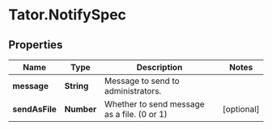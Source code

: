 # Tator.NotifySpec

## Properties

Name | Type | Description | Notes
------------ | ------------- | ------------- | -------------
**message** | **String** | Message to send to administrators. | 
**sendAsFile** | **Number** | Whether to send message as a file. (0 or 1) | [optional] 


